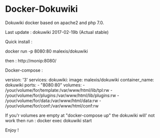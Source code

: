 # Docker-Dokuwiki

Dokuwiki docker based on apache2 and php 7.0.

Last update : dokuwiki 2017-02-19b (Actual stable)

Quick install :

  docker run -p 8080:80 malexis/dokuwiki

then : http://monip:8080/

Docker-compose :

version: '3'
services:
  dokuwiki:
    image: malexis/dokuwiki
    container_name: dokuwiki
    ports:
    -  "8080:80"
    volumes:
    -  /your/volume/for/template:/var/www/html/lib/tpl:rw
    -  /your/volume/for/plugins:/var/www/html/lib/plugins:rw
    -  /your/volume/for/data:/var/www/html/data:rw
    -  /your/volume/for/conf:/var/www/html/conf:rw


If you'r volumes are empty at "docker-compose up" the dokuwiki will' not work then run :
  docker exec dokuwiki start

Enjoy ! 
